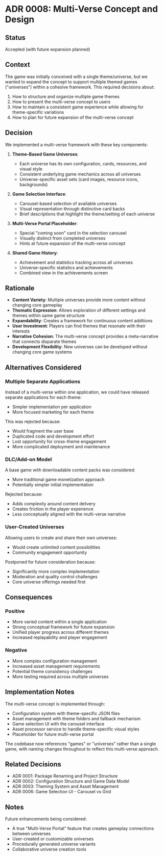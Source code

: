 # ADR 0008: Multi-Verse Concept and Design

## Status

Accepted (with future expansion planned)

## Context

The game was initially conceived with a single theme/universe, but we wanted to expand the concept to support multiple themed games ("universes") within a cohesive framework. This required decisions about:

1. How to structure and organize multiple game themes
2. How to present the multi-verse concept to users
3. How to maintain a consistent game experience while allowing for theme-specific variations
4. How to plan for future expansion of the multi-verse concept

## Decision

We implemented a multi-verse framework with these key components:

1. **Theme-Based Game Universes**:
   - Each universe has its own configuration, cards, resources, and visual style
   - Consistent underlying game mechanics across all universes
   - Universe-specific asset sets (card images, resource icons, backgrounds)

2. **Game Selection Interface**:
   - Carousel-based selection of available universes
   - Visual representation through distinctive card backs
   - Brief descriptions that highlight the theme/setting of each universe

3. **Multi-Verse Portal Placeholder**:
   - Special "coming soon" card in the selection carousel
   - Visually distinct from completed universes
   - Hints at future expansion of the multi-verse concept

4. **Shared Game History**:
   - Achievement and statistics tracking across all universes
   - Universe-specific statistics and achievements
   - Combined view in the achievements screen

## Rationale

- **Content Variety**: Multiple universes provide more content without changing core gameplay
- **Thematic Expression**: Allows exploration of different settings and themes within same game structure
- **Expandability**: Creates a framework for continuous content additions
- **User Investment**: Players can find themes that resonate with their interests
- **Narrative Cohesion**: The multi-verse concept provides a meta-narrative that connects disparate themes
- **Development Flexibility**: New universes can be developed without changing core game systems

## Alternatives Considered

### Multiple Separate Applications

Instead of a multi-verse within one application, we could have released separate applications for each theme:
- Simpler implementation per application
- More focused marketing for each theme

This was rejected because:
- Would fragment the user base
- Duplicated code and development effort
- Lost opportunity for cross-theme engagement
- More complicated deployment and maintenance

### DLC/Add-on Model

A base game with downloadable content packs was considered:
- More traditional game monetization approach
- Potentially simpler initial implementation

Rejected because:
- Adds complexity around content delivery
- Creates friction in the player experience
- Less conceptually aligned with the multi-verse narrative

### User-Created Universes

Allowing users to create and share their own universes:
- Would create unlimited content possibilities
- Community engagement opportunity

Postponed for future consideration because:
- Significantly more complex implementation
- Moderation and quality control challenges
- Core universe offerings needed first

## Consequences

### Positive

- More varied content within a single application
- Strong conceptual framework for future expansion
- Unified player progress across different themes
- Increased replayability and player engagement

### Negative

- More complex configuration management
- Increased asset management requirements
- Potential theme consistency challenges
- More testing required across multiple universes

## Implementation Notes

The multi-verse concept is implemented through:

- Configuration system with theme-specific JSON files
- Asset management with theme folders and fallback mechanism
- Game selection UI with the carousel interface
- Asset processor service to handle theme-specific visual styles
- Placeholder for future multi-verse portal

The codebase now references "games" or "universes" rather than a single game, with naming changes throughout to reflect this multi-verse approach.

## Related Decisions

- ADR 0001: Package Renaming and Project Structure
- ADR 0002: Configuration Structure and Game Data Model
- ADR 0003: Theming System and Asset Management
- ADR 0006: Game Selection UI - Carousel vs Grid

## Notes

Future enhancements being considered:
- A true "Multi-Verse Portal" feature that creates gameplay connections between universes
- User-created or customizable universes
- Procedurally generated universe variants
- Collaborative universe creation tools